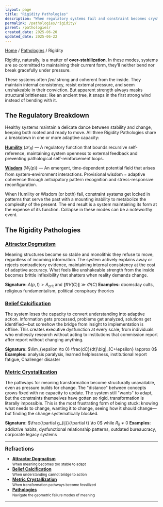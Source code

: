 ```yaml
---
layout: page
title: "Rigidity Pathologies"
description: "When regulatory systems fail and constraint becomes crystallized beyond adaptation"
permalink: /pathologies/rigidity/
parent: /pathologies/
created_date: 2025-06-20
updated_date: 2025-06-22
---
```


[Home](/) / [Pathologies](/pathologies/) / Rigidity

Rigidity, naturally, is a matter of **over-stabilization**. In these modes, systems are so committed to maintaining their current form, they'll neither bend nor break gracefully under pressure.

These systems often *feel* strong and coherent from the inside. They maintain internal consistency, resist external pressure, and seem unshakeable in their conviction. But apparent strength always masks structural brittleness: like an ancient tree, it snaps in the first strong wind instead of bending with it.

## The Regulatory Breakdown

Healthy systems maintain a delicate dance between stability and change, keeping both rooted and ready to move. All three Rigidity Pathologies share a breakdown in one or more adaptive capacity:

**[Humility](/explanations/h/humility/)** ($\mathcal{H}_R$) — A regulatory function that bounds recursive self-reference, maintaining system openness to external feedback and preventing pathological self-reinforcement loops.

**[Wisdom](/explanations/w/wisdom/)** ($W_t(p)$) — An emergent, time-dependent potential field that arises from system-environment interactions. Provisional wisdom = adaptive coherence through anticipatory pattern recognition and stress-responsive reconfiguration.

When Humility or Wisdom (or both) fail, constraint systems get locked in patterns that serve the past with a mounting inability to metabolize the complexity of the present. The end result is a system maintaining its form at the expense of its function. Collapse in these modes can be a noteworthy event.

## The Rigidity Pathologies

### [Attractor Dogmatism](/pathologies/rigidity/attractor-dogmatism/)

Meaning structures become so stable and monolithic they refuse to move, regardless of incoming information. The system actively explains away or rejects contradictory evidence, maintaining internal consistency at the cost of adaptive accuracy. What feels like unshakeable strength from the inside becomes brittle inflexibility that shatters when reality demands change.

**Signature:** $A(p,t) > A_{\text{crit}}$ and $\|\nabla V(C)\| \gg \Phi(C)$
**Examples:** doomsday cults, religious fundamentalism, political conspiracy theories  

### [Belief Calcification](/pathologies/rigidity/belief-calcification/)

The system loses the capacity to convert understanding into adaptive action. Information gets processed, problems get analyzed, solutions get identified—but somehow the bridge from insight to implementation is offline. This creates executive dysfunction at every scale, from individuals who endlessly research without acting to institutions that commission report after report without changing anything.

**Signature:** $\lim_{\epsilon \to 0} \frac{dC}{dt}\big|_{C+\epsilon} \approx 0$
**Examples:** analysis paralysis, learned helplessness, institutional report fatigue, Challenger disaster

### [Metric Crystallization](/pathologies/rigidity/metric-crystallization/)

The pathways for meaning transformation become structurally unavailable, even as pressure builds for change. The "distance" between concepts grows fixed with no capacity to update. The system still "wants" to adapt, but the constraints themselves have gotten so rigid, transformation is literally impossible. This is the most frustrating form of being stuck: knowing what needs to change, wanting it to change, seeing how it should change—but finding the change systematically blocked.

**Signature:** $\frac{\partial g_{ij}}{\partial t} \to 0$ while $R_{ij} \neq 0$
**Examples:** addictive habits, dysfunctional relationship patterns, outdated bureaucracy, corporate legacy systems


---

**<big>Refractions</big>**

- **[Attractor Dogmatism](/pathologies/rigidity/attractor-dogmatism/)**  
  <small>When meaning becomes too stable to adapt</small>
- **[Belief Calcification](/pathologies/rigidity/belief-calcification/)**  
  <small>When understanding cannot bridge to action</small>
- **[Metric Crystallization](/pathologies/rigidity/metric-crystallization/)**  
  <small>When transformation pathways become fossilized</small>
- **[Pathologies](/pathologies/)**  
  <small>Navigate the geometric failure modes of meaning</small>

---